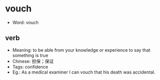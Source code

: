 # vouch

- Word: vouch

## verb

- Meaning: to be able from your knowledge or experience to say that something is true
- Chinese: 担保；保证
- Tags: confidence
- Eg.: As a medical examiner I can vouch that his death was accidental.

